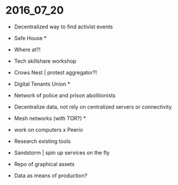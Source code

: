 # 2016_07_20

- Decentralized way to find activist events
- Safe House *
- Where at?!
- Tech skillshare workshop
- Crows Nest | protest aggregator?!
- Digital Tenants Union *
- Network of police and prison abolitionists
- Decentralize data, not rely on centralized servers or connectivity
- Mesh networks (with TOR?) *
- work on computers
x Peerio
- Research existing tools
- Sandstorm | spin up services on the fly
- Repo of graphical assets

- Data as means of production?
